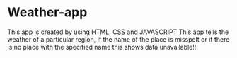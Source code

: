 # Weather-app
This app is created by using HTML, CSS and JAVASCRIPT
This app tells the weather of a particular region, if the name of the place is misspelt or if there is no place with the specified name this shows data unavailable!!!
